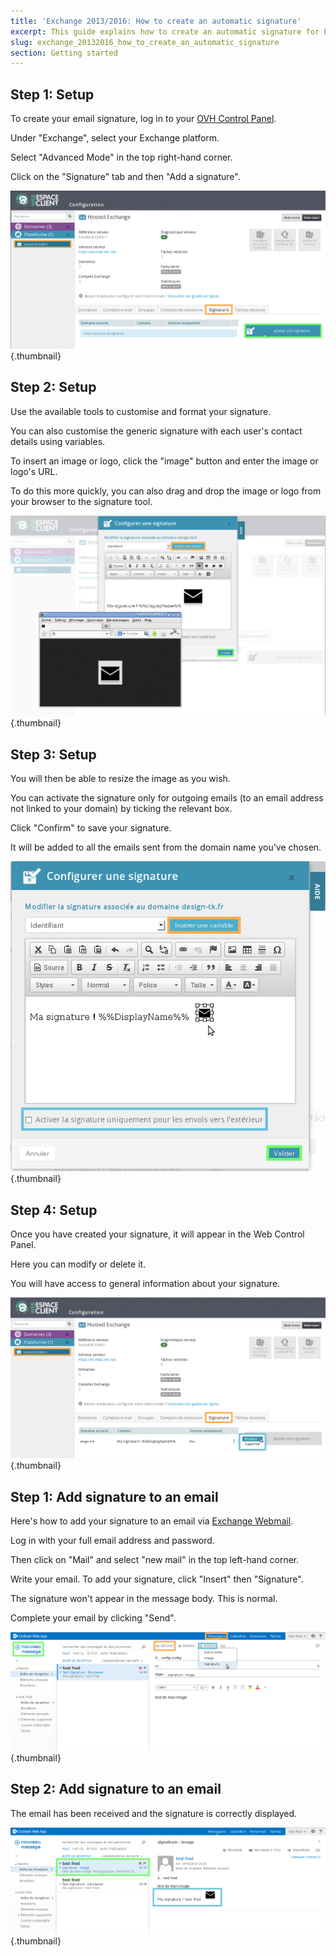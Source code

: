 ```yaml
---
title: 'Exchange 2013/2016: How to create an automatic signature'
excerpt: This guide explains how to create an automatic signature for Exchange 2013/2016
slug: exchange_20132016_how_to_create_an_automatic_signature
section: Getting started
---
```



## Step 1: Setup
To create your email signature, log in to your [OVH Control Panel](https://www.ovh.com/manager/web/login.html). 

Under "Exchange", select your Exchange platform.

Select "Advanced Mode" in the top right-hand corner. 

Click on the "Signature" tab and then "Add a signature".

![](images/img_1364.jpg){.thumbnail}


## Step 2: Setup
Use the available tools to customise and format your signature.

You can also customise the generic signature with each user's contact details using variables.

To insert an image or logo, click the "image" button and enter the image or logo's URL.

To do this more quickly, you can also drag and drop the image or logo from your browser to the signature tool.

![](images/img_1365.jpg){.thumbnail}


## Step 3: Setup
You will then be able to resize the image as you wish. 

You can activate the signature only for outgoing emails (to an email address not linked to your domain) by ticking the relevant box.

Click "Confirm" to save your signature.

It will be added to all the emails sent from the domain name you've chosen.

![](images/img_1368.jpg){.thumbnail}


## Step 4: Setup
Once you have created your signature, it will appear in the Web Control Panel.

Here you can modify or delete it.

You will have access to general information about your signature.

![](images/img_1370.jpg){.thumbnail}


## Step 1: Add signature to an email
Here's how to add your signature to an email via [Exchange Webmail](https://ex.mail.ovh.net/owa/).

Log in with your full email address and password.

Then click on "Mail" and select "new mail" in the top left-hand corner.

Write your email. To add your signature, click "Insert" then "Signature".

The signature won't appear in the message body. This is normal.

Complete your email by clicking "Send".

![](images/img_1371.jpg){.thumbnail}


## Step 2: Add signature to an email
The email has been received and the signature is correctly displayed.

![](images/img_1372.jpg){.thumbnail}

